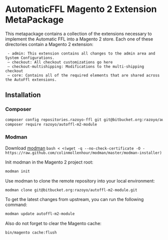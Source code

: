 # AutomaticFFL Magento 2 Extension MetaPackage

This metapackage contains a collection of the extensions necessary to implement the Automatic FFL into a Magento 2 store.
Each one of these directories contain a Magento 2 extension:

```
 - admin: This extension contains all changes to the admin area and System Configurations.
 — checkout: All checkout customizations go here
 — checkout-multishipping: Modifications to the multi-shipping checkout
 — core: Contains all of the required elements that are shared across the AutoFfl extensions. 
```
## Installation
### Composer

```bash
composer config repositories.razoyo-ffl git git@bitbucket.org:razoyo/autoffl-m2-module.git
composer require razoyo/autoffl-m2-module
```
### Modman
Download [modman](https://github.com/colinmollenhour/modman) `bash < <(wget -q --no-check-certificate -O - https://raw.github.com/colinmollenhour/modman/master/modman-installer)`

Init modman in the Magento 2 project root:
```bash
modman init
```

Use modman to clone the remote repository into your local environment:
```bash
modman clone git@bitbucket.org:razoyo/autoffl-m2-module.git
```

To get the latest changes from upstream, you can run the following command:
```bash
modman update autoffl-m2-module
``` 

Also do not forget to clear the Magento cache:
```bash
bin/magento cache:flush
``` 
